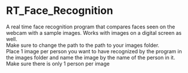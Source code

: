 # RT_Face_Recognition
A real time face recognition program that compares faces seen on the webcam with a sample images. Works with images on a digital screen as well. <br>
Make sure to change the path to the path to your images folder. <br>
Place 1 image per person you want to have recognized by the program in the images folder and name the image by the name of the person in it. <br>
Make sure there is only 1 person per image <br>
